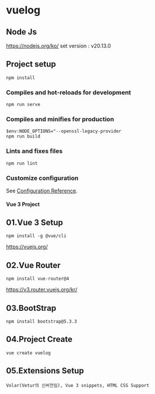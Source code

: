# vuelog

## Node Js
https://nodejs.org/ko/
set version : v20.13.0

## Project setup
```
npm install
```

### Compiles and hot-reloads for development
```
npm run serve
```

### Compiles and minifies for production
```
$env:NODE_OPTIONS="--openssl-legacy-provider
npm run build
```

### Lints and fixes files
```
npm run lint
```

### Customize configuration
See [Configuration Reference](https://cli.vuejs.org/config/).

#### Vue 3 Project ####

## 01.Vue 3 Setup
```
npm install -g @vue/cli 
```
https://vuejs.org/

## 02.Vue Router
```
npm install vue-router@4
```
https://v3.router.vuejs.org/kr/

## 03.BootStrap 
```
npm install bootstrap@5.3.3
```

## 04.Project Create
```
vue create vuelog
```

## 05.Extensions Setup
```
Volar(Vetur의 신버전임), Vue 3 snippets, HTML CSS Support 
```
